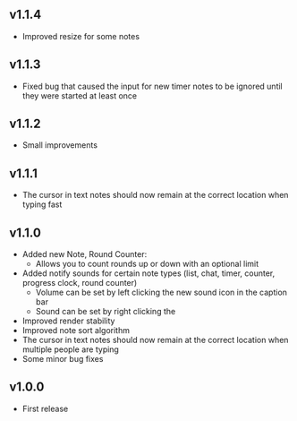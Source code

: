## v1.1.4
- Improved resize for some notes

## v1.1.3
- Fixed bug that caused the input for new timer notes to be ignored until they were started at least once

## v1.1.2
- Small improvements

## v1.1.1
- The cursor in text notes should now remain at the correct location when typing fast

## v1.1.0
- Added new Note, Round Counter:
  - Allows you to count rounds up or down with an optional limit
- Added notify sounds for certain note types (list, chat, timer, counter, progress clock, round counter)
  - Volume can be set by left clicking the new sound icon in the caption bar
  - Sound can be set by right clicking the
- Improved render stability
- Improved note sort algorithm
- The cursor in text notes should now remain at the correct location when multiple people are typing
- Some minor bug fixes

## v1.0.0
- First release
